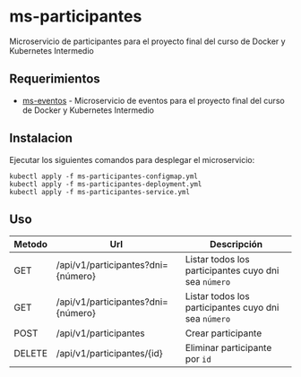 # ms-participantes
Microservicio de participantes para el proyecto final del curso de Docker y Kubernetes Intermedio

## Requerimientos
- [ms-eventos](https://github.com/anthonyponte/ms-eventos) - Microservicio de eventos para el proyecto final del curso de Docker y Kubernetes Intermedio

## Instalacion
Ejecutar los siguientes comandos para desplegar el microservicio:
```
kubectl apply -f ms-participantes-configmap.yml
kubectl apply -f ms-participantes-deployment.yml
kubectl apply -f ms-participantes-service.yml
```

## Uso
| Metodo | Url                                | Descripción                                              |
|--------|------------------------------------|----------------------------------------------------------|
| GET    | /api/v1/participantes?dni={número} | Listar todos los participantes cuyo dni sea ```número``` |
| GET    | /api/v1/participantes?dni={número} | Listar todos los participantes cuyo dni sea ```número``` |
| POST   | /api/v1/participantes              | Crear participante                                       |
| DELETE | /api/v1/participantes/{id}         | Eliminar participante por ```id```                       |

